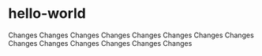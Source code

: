# hello-world
Changes Changes Changes Changes Changes Changes Changes Changes Changes Changes Changes Changes Changes Changes 
